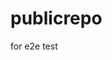 # publicrepo
for e2e test
































































































































































































































































































































































































































































































































































































































































































































































































































































































































































































































































































































































































































































































































































































































































































































































































































































































































































































































































































































































































































































































































































































































































































































































































































































































































































































































































